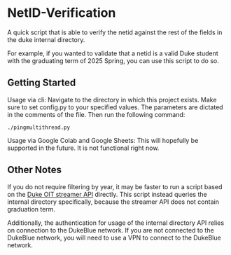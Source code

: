 # NetID-Verification

A quick script that is able to verify the netid against the rest of the fields in the duke internal directory.

For example, if you wanted to validate that a netid is a valid Duke student with the graduating term of 2025 Spring, you can use this script to do so.

## Getting Started

Usage via cli:
Navigate to the directory in which this project exists.
Make sure to set config.py to your specified values. The parameters are dictated in the comments of the file.
Then run the following command:

```
./pingmultithread.py
```

Usage via Google Colab and Google Sheets:
This will hopefully be supported in the future. It is not functional right now.

## Other Notes

If you do not require filtering by year, it may be faster to run a script based on the [Duke OIT streamer API](https://streamer.oit.duke.edu/dev_console) directly. This script instead queries the internal directory specifically, because the streamer API does not contain graduation term.

Additionally, the authentication for usage of the internal directory API relies on connection to the DukeBlue network. If you are not connected to the DukeBlue network, you will need to use a VPN to connect to the DukeBlue network.
